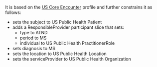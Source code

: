 It is based on the [US Core Encounter]({{site.data.fhir.ver.hl7fhiruscore}}/StructureDefinition-us-core-race.html) profile and further constrains it as follows:
* sets the subject to US Public Health Patient
* adds a ResponsibleProvider participant slice that sets:
    * type to ATND
    * period to MS
    * individual to US Public Health PractitionerRole
* sets diagnosis to MS
* sets the location to US Public Health Location
* sets the serviceProvider to US Public Health Organization